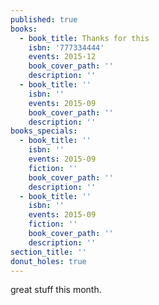 ```yaml
---
published: true
books:
  - book_title: Thanks for this
    isbn: '777334444'
    events: 2015-12
    book_cover_path: ''
    description: ''
  - book_title: ''
    isbn: ''
    events: 2015-09
    book_cover_path: ''
    description: ''
books_specials:
  - book_title: ''
    isbn: ''
    events: 2015-09
    fiction: ''
    book_cover_path: ''
    description: ''
  - book_title: ''
    isbn: ''
    events: 2015-09
    fiction: ''
    book_cover_path: ''
    description: ''
section_title: ''
donut_holes: true
---
```


great stuff this month.